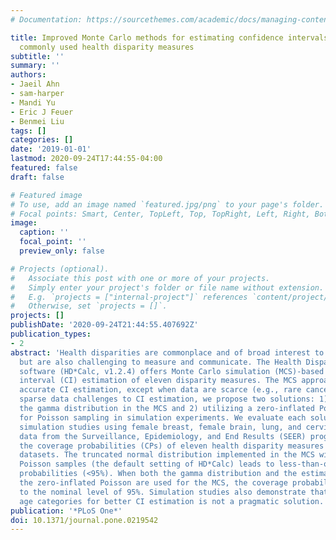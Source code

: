 ```yaml
---
# Documentation: https://sourcethemes.com/academic/docs/managing-content/

title: Improved Monte Carlo methods for estimating confidence intervals for eleven
  commonly used health disparity measures
subtitle: ''
summary: ''
authors:
- Jaeil Ahn
- sam-harper
- Mandi Yu
- Eric J Feuer
- Benmei Liu
tags: []
categories: []
date: '2019-01-01'
lastmod: 2020-09-24T17:44:55-04:00
featured: false
draft: false

# Featured image
# To use, add an image named `featured.jpg/png` to your page's folder.
# Focal points: Smart, Center, TopLeft, Top, TopRight, Left, Right, BottomLeft, Bottom, BottomRight.
image:
  caption: ''
  focal_point: ''
  preview_only: false

# Projects (optional).
#   Associate this post with one or more of your projects.
#   Simply enter your project's folder or file name without extension.
#   E.g. `projects = ["internal-project"]` references `content/project/deep-learning/index.md`.
#   Otherwise, set `projects = []`.
projects: []
publishDate: '2020-09-24T21:44:55.407692Z'
publication_types:
- 2
abstract: 'Health disparities are commonplace and of broad interest to policy makers,
  but are also challenging to measure and communicate. The Health Disparity Calculator
  software (HD*Calc, v1.2.4) offers Monte Carlo simulation (MCS)-based confidence
  interval (CI) estimation of eleven disparity measures. The MCS approach provides
  accurate CI estimation, except when data are scarce (e.g., rare cancers). To address
  sparse data challenges to CI estimation, we propose two solutions: 1) employing
  the gamma distribution in the MCS and 2) utilizing a zero-inflated Poisson estimate
  for Poisson sampling in simulation experiments. We evaluate each solution through
  simulation studies using female breast, female brain, lung, and cervical cancer
  data from the Surveillance, Epidemiology, and End Results (SEER) program. We compare
  the coverage probabilities (CPs) of eleven health disparity measures based on simulated
  datasets. The truncated normal distribution implemented in the MCS with the standard
  Poisson samples (the default setting of HD*Calc) leads to less-than-optimal coverage
  probabilities (<95%). When both the gamma distribution and the estimated mean from
  the zero-inflated Poisson are used for the MCS, the coverage probabilities are close
  to the nominal level of 95%. Simulation studies also demonstrate that collapsing
  age categories for better CI estimation is not a pragmatic solution.'
publication: '*PLoS One*'
doi: 10.1371/journal.pone.0219542
---
```

